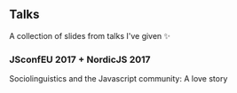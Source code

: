 ## Talks

A collection of slides from talks I've given :sparkles:

### JSconfEU 2017 + NordicJS 2017
Sociolinguistics and the Javascript community: A love story
